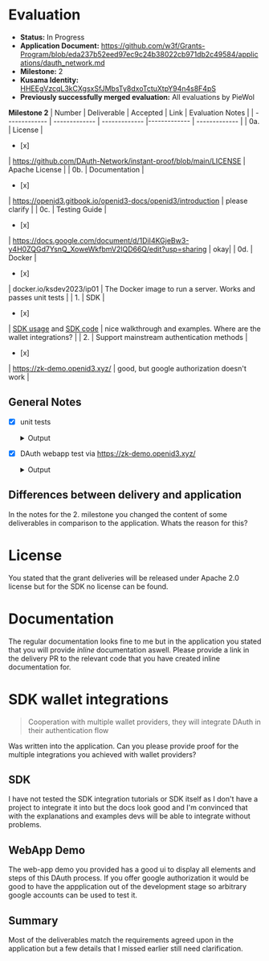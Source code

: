 # Evaluation


- **Status:** In Progress
- **Application Document:** https://github.com/w3f/Grants-Program/blob/eda237b52eed97ec9c24b38022cb971db2c49584/applications/dauth_network.md
- **Milestone:** 2
- **Kusama Identity:** [HHEEgVzcqL3kCXgsxSfJMbsTy8dxoTctuXtpY94n4s8F4pS](https://kusama.subscan.io/account/HHEEgVzcqL3kCXgsxSfJMbsTy8dxoTctuXtpY94n4s8F4pS)
- **Previously successfully merged evaluation:** All evaluations by PieWol


**Milestone 2**
| Number | Deliverable | Accepted | Link | Evaluation Notes |
| ------------- | ------------- | ------------- |------------- | ------------- |
| 0a. | License | <ul><li>[x] </li></ul> | https://github.com/DAuth-Network/instant-proof/blob/main/LICENSE | Apache License | 
| 0b.  | Documentation |<ul><li>[x] </li></ul> | https://openid3.gitbook.io/openid3-docs/openid3/introduction | please clarify | 
| 0c.  | Testing Guide | <ul><li>[x] </li></ul> | https://docs.google.com/document/d/1DiI4KGjeBw3-y4H0ZQGd7YsnQ_XoweWkfbmV2lQD66Q/edit?usp=sharing | okay| 
| 0d.  | Docker | <ul><li>[x] </li></ul> | docker.io/ksdev2023/ip01 | The Docker image to run a server. Works and passes unit tests | 
| 1. | SDK | <ul><li>[x] </li></ul> | [SDK usage](https://openid3.gitbook.io/openid3-docs/developers/decentralized-authentication-sdk) and [SDK code](https://github.com/DAuth-Network/dauth/blob/main/packages/core/README.MD) | nice walkthrough and examples. Where are the wallet integrations? | 
| 2.  |  Support mainstream authentication methods | <ul><li>[x] </li></ul> |  https://zk-demo.openid3.xyz/ | good, but google authorization doesn't work | 

## General Notes

- [x] unit tests

  <details>
    <summary>Output</summary>
        
    :~/incubator-teaclave-sgx-sdk/samplecode/instant-proof/bin# ./app test
    running ec_test
    
    
    start running tests    
    testing test_encode_hex ... ok!
    testing test_decode_hex ... ok!
    testing test_decode_hex_with_spaces ... ok!
    testing test_decode_hex_with_invalid_characters ... ok!  
    testing test_session_register ... ok!  
    testing test_session_register_invalid ... ok!  
    testing test_session_update ... ok!  
    testing test_session_close ... ok!  
    testing test_inner_account_default ... ok!  
    testing test_inner_account_build ... ok!  
    testing test_pub_k_from_user ... ok!  
    testing test_as_u32_be_with_valid_input ... ok!  
    testing test_as_u32_be_with_all_zero_input ... ok!  
    testing test_as_u32_be_with_all_one_input ... ok!  
    testing test_rand ... ok!  
    testing test_as_u32_le_with_valid_input ... ok!  
    testing test_as_u32_le_with_all_zero_input ... ok!  
    testing test_as_u32_le_with_all_one_input ... ok!  
    testing test_encrypt_decrypt ... ok!  
    testing test_encrypt_decrypt_invalid ... ok!  
    
    test result ok. 20 tested, 20 passed, 0 failed  
    execute tests in enclave done.
</details>

- [x] DAuth webapp test via https://zk-demo.openid3.xyz/

    <details>
    <summary>Output</summary>
    Provider: TWITTER

    Zero-Knowledge Prover Done!

    
    Step 1: Generate a client proof.
    
    Step 2: Aggregate a batch of client proof.
    
    Step 3: Snarkify(convert) the aggregated proof.


    Zero-Knowledge Prover Status
    {
    "isInDb":true
    "aggregationBatch":7
    "clientProven":true
    "sealedInBatch":true
    "aggregated":true
    "converted":true
    "receivedAt":Wed, Jan 24, 2024, 10:16 PM
    "proofReceivedAt":Wed, Jan 24, 2024, 10:17 PM
    "aggregationSealedAt":Wed, Jan 24, 2024, 10:18 PM
    "aggregatedAt":Wed, Jan 24, 2024, 10:18 PM
    "convertedAt":Wed, Jan 24, 2024, 10:21 PM
    "positionInBatch":1
    "publicInputs":"5fcb4ca8cb2b6e3810bab48c0ae72707dcc439e9dded059e43..."
    }

    Your JWT Proof
    {
    "batchId":7
    "numOfProofs":1
    "isSealed":true
    "isAggregated":true
    "isConverted":true
    "maxInclusionPriority":1
    "minInclusionPriority":1
    "sealedAt":Wed, Jan 24, 2024, 10:18 PM
    "aggregatedAt":Wed, Jan 24, 2024, 10:18 PM
    "convertedAt":Wed, Jan 24, 2024, 10:21 PM
    "merkleRoot":"0x1fcb4ca8cb2b6e3810bab48c0ae72707dcc439e9dded059e..."
    }

    Queue Status
    {
    "totalClientRequests":7
    "pendingClientProofRequests":0
    "lastClientProofTime":Wed, Jan 24, 2024, 10:17 PM
    "lastProcessedPriority":1
    "latestAggregationBatchIndex":8
    "lastBatchSealingTime":Wed, Jan 24, 2024, 10:18 PM
    "lastBatchAggregationTime":Wed, Jan 24, 2024, 10:18 PM
    "latestConvertedBatchIndex":7
    "lastConvertedTime":Wed, Jan 24, 2024, 10:21 PM
    }

    Merkle Proof
    {
    "root":"5fcb4ca8cb2b6e3810bab48c0ae72707dcc439e9dded059e43..."
    "proof":[]
    "index":0
    }

    The Aggregation Batch & Proofs
    {
    "aggregation_index":7
    "aggregated_proof":{
    "proof_with_public_inputs":"0x7b2270726f6f66223a7b2277697265735f636170223a5b22..."
    "verifier":"0x7b22636f6e7374616e74735f7369676d61735f636170223a..."
    }
    "converted_proof":{
    "input_hash":"0x1fcb4ca8cb2b6e3810bab48c0ae72707dcc439e9dded059e..."
    "verifier_digest":"0x2874851f7a094dc67dc4cc50e175d74f1a7289e56c98a3e1..."
    "proof":"0x1ed6116348e5181fa9aa21b2e47416351490035cbdc5e596..."
    }
    }
</details>

## Differences between delivery and application
In the notes for the 2. milestone you changed the content of some deliverables in comparison to the application. Whats the reason for this? 

# License
You stated that the grant deliveries will be released under Apache 2.0 license but for the SDK no license can be found. 

# Documentation
The regular documentation looks fine to me but in the application you stated that you will provide *inline* documentation aswell. Please provide a link in the delivery PR to the relevant code that you have created inline documentation for. 

# SDK wallet integrations

> Cooperation with multiple wallet providers, they will integrate DAuth in their authentication flow

Was written into the application. Can you please provide proof for the multiple integrations you achieved with wallet providers?


## SDK
I have not tested the SDK integration tutorials or SDK itself as I don't have a project to integrate it into but the docs look good and I'm convinced that with the explanations and examples devs will be able to integrate without problems.

## WebApp Demo
The web-app demo you provided has a good ui to display all elements and steps of this DAuth process. If you offer google authorization it would be good to have the appplication out of the development stage so arbitrary google accounts can be used to test it.

## Summary
Most of the deliverables match the requirements agreed upon in the application but a few details that I missed earlier still need clarification.






